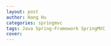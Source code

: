 ```yaml
---
layout: post
author: Hang Hu
categories: springmvc
tags: Java Spring-Framework SpringMVC 
cover: 
---
```


